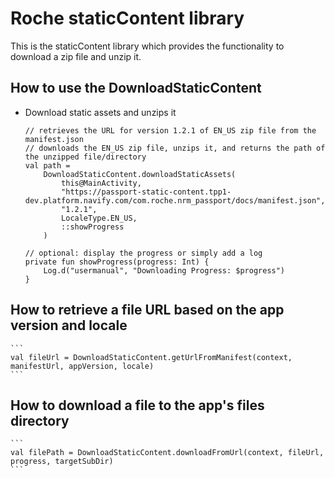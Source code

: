 Roche staticContent library
========
This is the staticContent library which provides the functionality to download a zip file and unzip it.

How to use the DownloadStaticContent
----------
- Download static assets and unzips it
    ```
    // retrieves the URL for version 1.2.1 of EN_US zip file from the manifest.json
    // downloads the EN_US zip file, unzips it, and returns the path of the unzipped file/directory
    val path =
        DownloadStaticContent.downloadStaticAssets(
            this@MainActivity,
            "https://passport-static-content.tpp1-dev.platform.navify.com/com.roche.nrm_passport/docs/manifest.json",
            "1.2.1",
            LocaleType.EN_US,
            ::showProgress
        )

    // optional: display the progress or simply add a log
    private fun showProgress(progress: Int) {
        Log.d("usermanual", "Downloading Progress: $progress")
    }
    ```
How to retrieve a file URL based on the app version and locale
----------
    ```
    val fileUrl = DownloadStaticContent.getUrlFromManifest(context, manifestUrl, appVersion, locale)
    ```
How to download a file to the app's files directory
----------
    ```
    val filePath = DownloadStaticContent.downloadFromUrl(context, fileUrl, progress, targetSubDir)
    ```